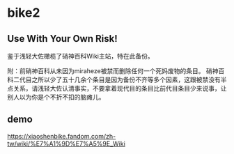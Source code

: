 # bike2
## Use With Your Own Risk!
鉴于浅轻大佐橄榄了硝神百科Wiki主站，特在此备份。

附：前硝神百科从未因为miraheze被禁而删除任何一个死妈废物的条目。
硝神百科二代目之所以少了五十几余个条目是因为备份不齐等多个因素，这跟被禁没有半点关系，请浅轻大佐认清事实，不要拿着现代目的条目比前代目条目少来说事，让别人以为你是个不折不扣的脑瘫儿。
## demo
https://xiaoshenbike.fandom.com/zh-tw/wiki/%E7%A1%9D%E7%A5%9E_Wiki
